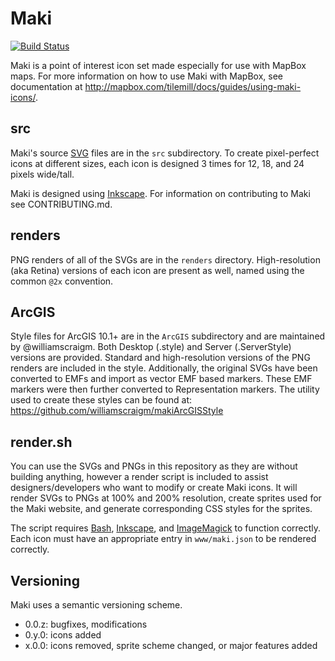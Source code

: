 # Maki

[![Build Status](https://travis-ci.org/mapbox/maki.png)](https://travis-ci.org/mapbox/maki)

Maki is a point of interest icon set made especially for use with MapBox maps. For more information on how to use Maki with MapBox, see documentation at http://mapbox.com/tilemill/docs/guides/using-maki-icons/.

## src

Maki's source [SVG][] files are in the `src` subdirectory. To create pixel-perfect icons at different sizes, each icon is designed 3 times for 12, 18, and 24 pixels wide/tall. 

Maki is designed using [Inkscape][]. For information on contributing to Maki see CONTRIBUTING.md.

## renders

PNG renders of all of the SVGs are in the `renders` directory. High-resolution (aka Retina) versions of each icon are present as well, named using the common `@2x` convention.

## ArcGIS

Style files for ArcGIS 10.1+ are in the `ArcGIS` subdirectory and are maintained by @williamscraigm. Both Desktop (.style) and Server (.ServerStyle) versions are provided. Standard and high-resolution versions of the PNG renders are included in the style.  Additionally, the original SVGs have been converted to EMFs and import as vector EMF based markers. These EMF markers were then further converted to Representation markers. The utility used to create these styles can be found at: https://github.com/williamscraigm/makiArcGISStyle

## render.sh

You can use the SVGs and PNGs in this repository as they are without building anything, however a render script is included to assist designers/developers who want to modify or create Maki icons. It will render SVGs to PNGs at 100% and 200% resolution, create sprites used for the Maki website, and generate corresponding CSS styles for the sprites.

The script requires [Bash][], [Inkscape][], and [ImageMagick][] to function correctly. Each icon must have an appropriate entry in `www/maki.json` to be rendered correctly.

[SVG]: http://en.wikipedia.org/wiki/Scalable_Vector_Graphics
[Inkscape]: http://inkscape.org
[Bash]: http://www.gnu.org/software/bash/bash.html
[ImageMagick]: http://www.imagemagick.org/

## Versioning

Maki uses a semantic versioning scheme.

* 0.0.z: bugfixes, modifications
* 0.y.0: icons added
* x.0.0: icons removed, sprite scheme changed, or major features added
